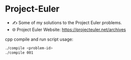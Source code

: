 # Project-Euler

- ✍️ Some of my solutions to the Project Euler problems.
- 🌐 Project Euler Website: https://projecteuler.net/archives 

cpp compile and run script usage:
```bash
./compile <problem-id>
./compile 001
```